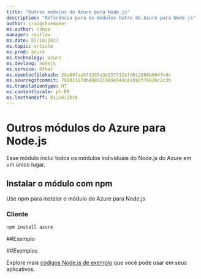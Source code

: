 ```yaml
---
title: "Outros módulos do Azure para Node.js"
description: "Referência para os módulos Outro do Azure para Node.js"
author: craigshoemaker
ms.author: cshoe
manager: routlaw
ms.date: 07/18/2017
ms.topic: article
ms.prod: azure
ms.technology: azure
ms.devlang: nodejs
ms.service: Other
ms.openlocfilehash: 29a89faa57d295a3e157732efd612008b604fcdc
ms.sourcegitcommit: 78001187db408d21909e949c8a592f76626c2c3b
ms.translationtype: HT
ms.contentlocale: pt-BR
ms.lasthandoff: 01/26/2018
---
```

# <a name="azure-other-modules-for-nodejs"></a>Outros módulos do Azure para Node.js

Esse módulo inclui todos os módulos individuais do Node.js do Azure em um único lugar.

## <a name="install-the-module-with-npm"></a>Instalar o módulo com npm

Use npm para instalar o módulo do Azure para Node.js

### <a name="client"></a>Cliente

```bash
npm install azure
```

##<a name="example"></a>Exemplo

##<a name="samples"></a>Exemplos

Explore mais [códigos Node.js de exemplo](https://azure.microsoft.com/resources/samples/?platform=nodejs) que você pode usar em seus aplicativos.